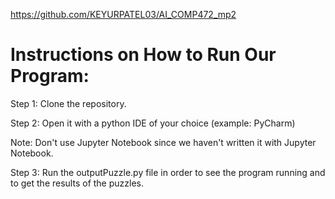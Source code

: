 https://github.com/KEYURPATEL03/AI_COMP472_mp2

# Instructions on How to Run Our Program:
Step 1: Clone the repository.

Step 2: Open it with a python IDE of your choice (example: PyCharm)

Note: Don't use Jupyter Notebook since we haven't written it with Jupyter Notebook.

Step 3: Run the outputPuzzle.py file in order to see the program running and to get the results of the puzzles.

